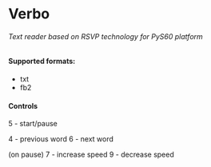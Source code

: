 # Verbo
###### Text reader based on RSVP technology for PyS60 platform

#### Supported formats:
- txt
- fb2

#### Controls
5 - start/pause

4 - previous word
6 - next word

(on pause)
7 - increase speed
9 - decrease speed